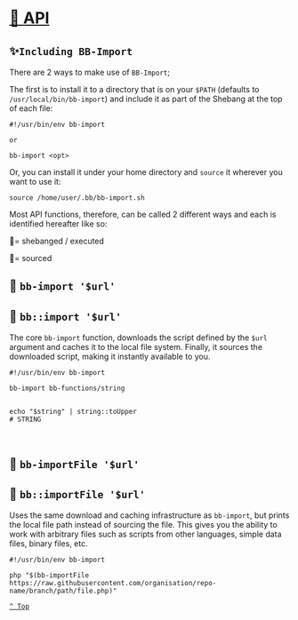 # [📑 API](README.md)

## ✨`Including BB-Import`

There are 2 ways to make use of `BB-Import`;

The first is to install it to a directory that is on your `$PATH` (defaults to `/usr/local/bin/bb-import`) and include it as part of the Shebang at the top of each file:

```shell
#!/usr/bin/env bb-import

or 

bb-import <opt>
```

Or, you can install it under your home directory and `source` it wherever you want to use it:

```shell
source /home/user/.bb/bb-import.sh
```

Most API functions, therefore, can be called 2 different ways and each is identified hereafter like so:

🔹= shebanged / executed

🔸= sourced


## 🔹 `bb-import '$url'`
## 🔸 `bb::import '$url'`

The core `bb-import` function, downloads the script defined by the `$url` argument and caches it to the local file system.  Finally, it sources the downloaded script, making it instantly available to you.

```shell
#!/usr/bin/env bb-import

bb-import bb-functions/string


echo "$string" | string::toUpper
# STRING
```

<br />


## 🔹 `bb-importFile '$url'`
## 🔸 `bb::importFile '$url'`

Uses the same download and caching infrastructure as `bb-import`, but prints the local file path instead of sourcing the file.  This gives you the ability to work with arbitrary files such as scripts from other languages, simple data files, binary files, etc.

```shell
#!/usr/bin/env bb-import

php "$(bb-importFile https://raw.githubusercontent.com/organisation/repo-name/branch/path/file.php)"
```

[`^ Top`](#-api)
